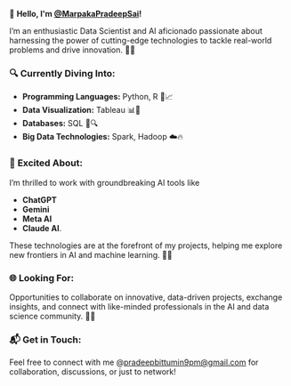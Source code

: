 👋 **Hello, I'm [@MarpakaPradeepSai](https://github.com/MarpakaPradeepSai)!**

I’m an enthusiastic Data Scientist and AI aficionado passionate about harnessing the power of cutting-edge technologies to tackle real-world problems and drive innovation. 🚀✨

### 🔍 **Currently Diving Into:**

- **Programming Languages:** Python, R 🐍📈
- **Data Visualization:** Tableau 📊🎨
- **Databases:** SQL 💾🔍
- **Big Data Technologies:** Spark, Hadoop ☁️🔥

### 🤖 **Excited About:**

I’m thrilled to work with groundbreaking AI tools like 
- **ChatGPT**
- **Gemini**
- **Meta AI**
- **Claude AI**.

These technologies are at the forefront of my projects, helping me explore new frontiers in AI and machine learning. 🌟🔬

### 🌐 **Looking For:**

Opportunities to collaborate on innovative, data-driven projects, exchange insights, and connect with like-minded professionals in the AI and data science community. 🤝🚀

### 📬 **Get in Touch:**

Feel free to connect with me @pradeepbittumin9pm@gmail.com for collaboration, discussions, or just to network!
